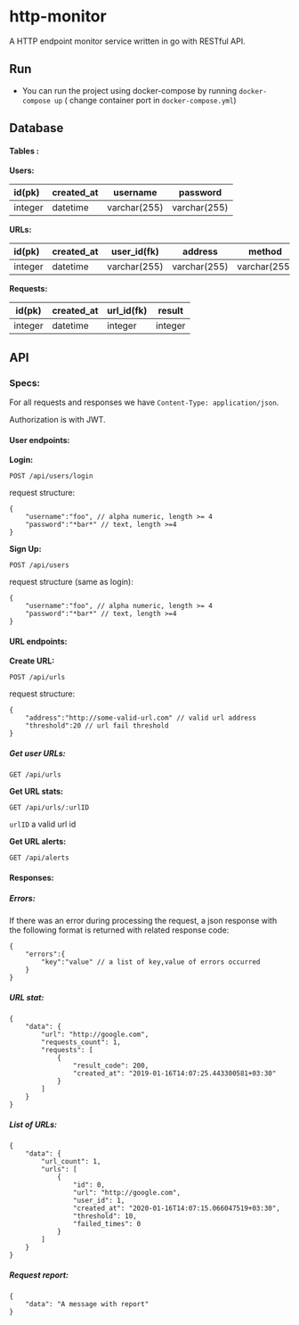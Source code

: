 # http-monitor

A HTTP endpoint monitor service written in go with RESTful API.

## Run

- You can run the project using docker-compose by running `docker-compose up` ( change container port in `docker-compose.yml`)

## Database

#### Tables : 

**Users:**

| id(pk)  | created_at |   username   |   password   |
| :------ | ---------- | ------------ | ------------ |
| integer | datetime   | varchar(255) | varchar(255) |

**URLs:**

| id(pk)  | created_at | user_id(fk) |   address    |    method   |   threshold  | failed_times |
| :------ | ---------- | ----------  |  ----------  | ----------- | ------------ | ------------ |
| integer | datetime   | varchar(255)| varchar(255) | varchar(255)|    integer   |    integer   |

**Requests:**

| id(pk)  | created_at | url_id(fk) | result  |
| ------- | ---------- | ---------- | ------- |
| integer | datetime   | integer    | integer |

## API

### Specs:

For all requests and responses we have `Content-Type: application/json`.

Authorization is with JWT.

#### User endpoints:

**Login:**

`POST /api/users/login`

request structure: 

```
{
	"username":"foo", // alpha numeric, length >= 4
	"password":"*bar*" // text, length >=4 
}
```

**Sign Up:**

`POST /api/users`

request structure (same as login):

```
{
	"username":"foo", // alpha numeric, length >= 4
	"password":"*bar*" // text, length >=4 
}
```

#### URL endpoints:

**Create URL:**

`POST /api/urls`

request structure:

```
{
	"address":"http://some-valid-url.com" // valid url address
	"threshold":20 // url fail threshold
}
```

##### **Get user URLs:**

`GET /api/urls`

**Get URL stats:**

`GET /api/urls/:urlID`

`urlID` a valid url id

**Get URL alerts:**

`GET /api/alerts`

#### Responses:

##### Errors:

If there was an error during processing the request, a json response with the following format is returned with related response code: 

```
{
	"errors":{
		"key":"value" // a list of key,value of errors occurred
	}
}
```

##### URL stat:

```
{
    "data": {
        "url": "http://google.com",
        "requests_count": 1,
        "requests": [
            {
                "result_code": 200,
                "created_at": "2019-01-16T14:07:25.443300581+03:30"
            }
        ]
    }
}
```

##### List of URLs:

```
{
    "data": {
    	"url_count": 1,
        "urls": [
            {
                "id": 0,
                "url": "http://google.com",
                "user_id": 1,
                "created_at": "2020-01-16T14:07:15.066047519+03:30",
                "threshold": 10,
                "failed_times": 0
            }
        ]
    }
}
```

##### Request report:

```
{
	"data": "A message with report"
}
```
